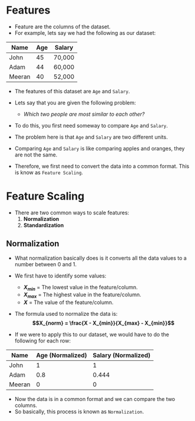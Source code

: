 # Features
+ Feature are the columns of the dataset.
+ For example, lets say we had the following as our dataset:

| Name   | Age | Salary |
|--------|-----|--------|
| John   | 45  | 70,000 |
| Adam   | 44  | 60,000 |
| Meeran | 40  | 52,000 |

+ The features of this dataset are `Age` and `Salary`.
+ Lets say that you are given the following problem:
    + *Which two people are most similar to each other?*

+ To do this, you first need someway to compare `Age` and `Salary`.
+ The problem here is that `Age` and `Salary` are two different units.
+ Comparing `Age` and `Salary` is like comparing apples and oranges, they are not the same.
+ Therefore, we first need to convert the data into a common format. This is know as `Feature Scaling`.

# Feature Scaling
+ There are two common ways to scale features:
    1. **Normalization**
    2. **Standardization**

## Normalization
+ What normalization basically does is it converts all the data values to a number between 0 and 1.
+ We first have to identify some values:
    + **$X_{min}$** = The lowest value in the feature/column.
    + **$X_{max}$** = The highest value in the feature/column.
    + **$X$** = The value of the feature/column.

+ The formula used to normalize the data is:
**$$X_{norm} = \frac{X - X_{min}}{X_{max} - X_{min}}$$**

+ If we were to apply this to our dataset, we would have to do the following for each row:

| Name   | Age (Normalized) | Salary (Normalized) |
|--------|------------------|---------------------|
| John   | 1                | 1                   |
| Adam   | 0.8              | 0.444               |
| Meeran | 0                | 0                   |

+ Now the data is in a common format and we can compare the two columns.
+ So basically, this process is known as `Normalization`.
